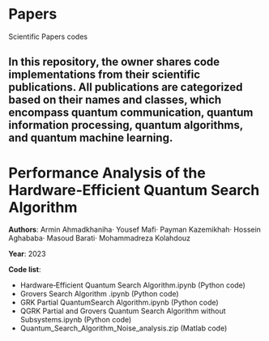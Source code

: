 # Papers
Scientific Papers codes 

In this repository, the owner shares code implementations from their scientific publications. All publications are categorized based on their names and classes, which encompass quantum communication, quantum information processing, quantum algorithms, and quantum machine learning.
-------------------------------------------------------------------------------------------------------------------------------

# Performance Analysis of the Hardware‑Efficient Quantum Search Algorithm

**Authors**: Armin Ahmadkhaniha· Yousef Mafi· Payman Kazemikhah· Hossein Aghababa· Masoud Barati· Mohammadreza Kolahdouz

**Year**: 2023

**Code list**:
* Hardware‑Efficient Quantum Search Algorithm.ipynb (Python code)
* Grovers Search Algorithm .ipynb (Python code)
* GRK Partial QuantumSearch Algorithm.ipynb (Python code)
* QGRK Partial and Grovers Quantum Search Algorithm without Subsystems.ipynb (Python code)
* Quantum_Search_Algorithm_Noise_analysis.zip (Matlab code)
